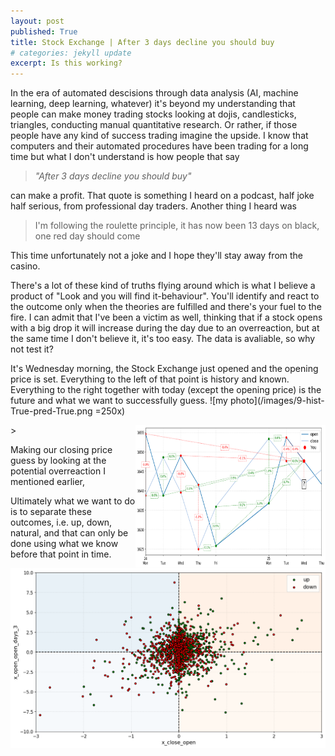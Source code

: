 ```yaml
---
layout: post
published: True
title: Stock Exchange | After 3 days decline you should buy
# categories: jekyll update
excerpt: Is this working?
---
```


In the era of automated descisions through data analysis (AI, machine learning, deep learning, whatever) it's beyond my understanding that people can make money trading stocks looking at dojis, candlesticks, triangles, conducting manual quantitative research. Or rather, if those people have any kind of success trading imagine the upside. I know that computers and their automated procedures have been trading for a long time but what I don't understand is how people that say 

>_"After 3 days decline you should buy"_

can make a profit. That quote is something I heard on a podcast, half joke half serious, from professional day traders. Another thing I heard was 

>I'm following the roulette principle, it has now been 13 days on black, one red day should come

This time unfortunately not a joke and I hope they'll stay away from the casino.  

There's a lot of these kind of truths flying around which is what I believe a product of "Look and you will find it-behaviour". You'll identify and react to the outcome only when the theories are fulfilled and there's your fuel to the fire. I can admit that I've been a victim as well, thinking that if a stock opens with a big drop it will increase during the day due to an overreaction, but at the same time I don't believe it, it's too easy. The data is avaliable, so why not test it?

It's Wednesday morning, the Stock Exchange just opened and the opening price is set. Everything to the left of that
point is history and known. Everything to the right together with today (except the opening price) is the future and
what we want to successfully guess. 
![my photo](/images/9-hist-True-pred-True.png =250x)

<img align="right" src="/images/all-9-hist-True-pred-True.png" alt="all" style="width:304px;height:228px;">>


Making our closing price guess by looking at the potential overreaction I mentioned earlier,


Ultimately what we want to do is to separate these outcomes, i.e. up, down, natural, and that can only be done using
what we know before that point in time. 


![my photo](/images/dependence.png)
